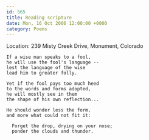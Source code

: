 ```yaml
---
id: 565
title: Reading scripture
date: Mon, 16 Oct 2006 12:00:00 +0000
category: Poems
---
```


Location: 239 Misty Creek Drive, Monument, Colorado

    If a wise man speaks to a fool,  
    he will use the fool's language --  
    lest the language of the wise  
    lead him to greater folly.

    Yet if the fool pays too much heed  
    to the words and forms adopted,  
    he will mostly see in them  
    the shape of his own reflection...

    He should wonder less the form,  
    and more what could not fit it:

      Forget the drop, drying on your nose;  
      ponder the clouds and thunder.


